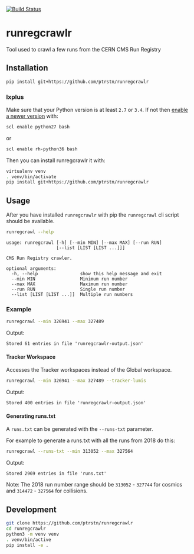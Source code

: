 [![Build Status](https://travis-ci.com/ptrstn/runregcrawlr.svg?branch=master)](https://travis-ci.com/ptrstn/runregcrawlr)

# runregcrawlr

Tool used to crawl a few runs from the CERN CMS Run Registry

## Installation

```bash
pip install git+https://github.com/ptrstn/runregcrawlr
```

### lxplus

Make sure that your Python version is at least ```2.7``` or ```3.4```. If not then [enable a newer version](https://cern.service-now.com/service-portal/article.do?n=KB0000730) with:

```bash
scl enable python27 bash
```

or 

```bash
scl enable rh-python36 bash
```

Then you can install runregcrawlr it with:

```bash
virtualenv venv
. venv/bin/activate
pip install git+https://github.com/ptrstn/runregcrawlr
```

## Usage

After you have installed ```runregcrawlr``` with pip the ```runregcrawl``` cli script should be available.

```bash
runregcrawl --help
```

```
usage: runregcrawl [-h] [--min MIN] [--max MAX] [--run RUN]
                   [--list [LIST [LIST ...]]]

CMS Run Registry crawler.

optional arguments:
  -h, --help                show this help message and exit
  --min MIN                 Minimum run number
  --max MAX                 Maximum run number
  --run RUN                 Single run number
  --list [LIST [LIST ...]]  Multiple run numbers
```

### Example

```bash
runregcrawl --min 326941 --max 327489
```

Output:

```
Stored 61 entries in file 'runregcrawlr-output.json'
```

#### Tracker Workspace

Accesses the Tracker workspaces instead of the Global workspace.

```bash
runregcrawl --min 326941 --max 327489 --tracker-lumis
```

Output:

```
Stored 400 entries in file 'runregcrawlr-output.json'
```

#### Generating runs.txt

A ```runs.txt``` can be generated with the ```--runs-txt``` parameter.

For example to generate a runs.txt with all the runs from 2018 do this:
 
```bash
runregcrawl --runs-txt --min 313052 --max 327564
```

Output:

```
Stored 2969 entries in file 'runs.txt'
```

Note: The 2018 run number range should be ```313052``` - ```327744``` for cosmics and ```314472``` - ```327564``` for collisions.

## Development

```bash
git clone https://github.com/ptrstn/runregcrawlr
cd runregcrawlr
python3 -m venv venv
. venv/bin/active
pip install -e .
```
